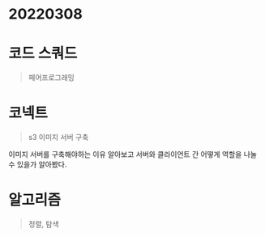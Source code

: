 # 20220308

# 코드 스쿼드

> 페어프로그래밍

# 코넥트

> s3 이미지 서버 구축

이미지 서버를 구축해야하는 이유 알아보고 서버와 클라이언트 간 어떻게 역할을 나눌 수 있을가 알아봤다.

# 알고리즘

> 정렬, 탐색
